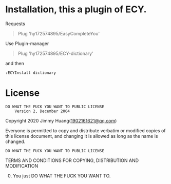 # Installation, this a plugin of ECY.
Requests
> Plug 'hy172574895/EasyCompleteYou'

Use Plugin-manager
> Plug 'hy172574895/ECY-dictionary'

and then 

```
:ECYInstall dictionary
```

# License
    DO WHAT THE FUCK YOU WANT TO PUBLIC LICENSE
        Version 2, December 2004

Copyright 2020 Jimmy Huang(1902161621@qq.com)

Everyone is permitted to copy and distribute verbatim or modified
copies of this license document, and changing it is allowed as long
as the name is changed.

    DO WHAT THE FUCK YOU WANT TO PUBLIC LICENSE
TERMS AND CONDITIONS FOR COPYING, DISTRIBUTION AND MODIFICATION

 0. You just DO WHAT THE FUCK YOU WANT TO.

